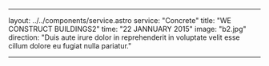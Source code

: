 ---

layout: ../../components/service.astro
service: "Concrete"
title: "WE CONSTRUCT BUILDINGS2"
time: "22 JANNUARY 2015"
image: "b2.jpg"
direction: "Duis aute irure dolor in reprehenderit in voluptate velit esse cillum dolore eu fugiat nulla pariatur."

---